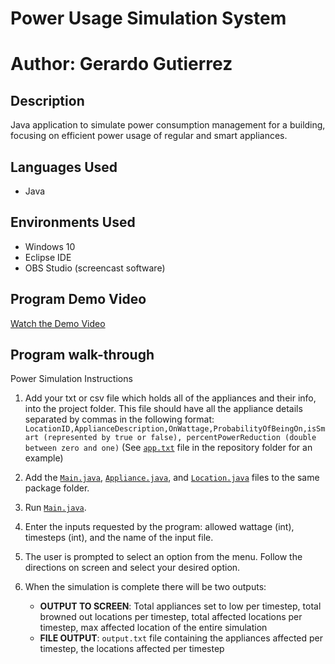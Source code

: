 # Power Usage Simulation System
# Author: Gerardo Gutierrez
## Description
Java application to simulate power consumption management for a building, focusing on
efficient power usage of regular and smart appliances.

## Languages Used
* Java

## Environments Used
* Windows 10
* Eclipse IDE
* OBS Studio (screencast software)

## Program Demo Video 
[Watch the Demo Video](https://drive.google.com/file/d/1RZUKfcGY8W9dAnGwr_rlSNE0LSfzqIqd/view?usp=sharing)

## Program walk-through
Power Simulation Instructions

1. Add your txt or csv file which holds all of the appliances and their info, into the project folder. This file should have all the appliance details separated by commas in the following format:
   `LocationID,ApplianceDescription,OnWattage,ProbabilityOfBeingOn,isSmart (represented by true or false), percentPowerReduction (double between zero and one)`
   (See [`app.txt`](app.txt) file in the repository folder for an example)

2. Add the [`Main.java`](powerGridSimulation/Main.java), [`Appliance.java`](powerGridSimulation/Appliance.java), and [`Location.java`](powerGridSimulation/Location.java) files to the same package folder.

3. Run [`Main.java`](powerGridSimulation/Main.java).

4. Enter the inputs requested by the program: allowed wattage (int), timesteps (int), and the name of the input file.

5. The user is prompted to select an option from the menu. Follow the directions on screen and select your desired option.

6. When the simulation is complete there will be two outputs:
   - **OUTPUT TO SCREEN**: Total appliances set to low per timestep, total browned out locations per timestep, total affected locations per timestep, max affected location of the entire simulation
   - **FILE OUTPUT**: `output.txt` file containing the appliances affected per timestep, the locations affected per timestep
